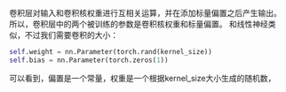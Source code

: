 卷积层对输入和卷积核权重进行互相关运算，并在添加标量偏置之后产生输出。 所以，卷积层中的两个被训练的参数是卷积核权重和标量偏置。
和线性神经类似，不过我们需要卷积的大小：
```python
self.weight = nn.Parameter(torch.rand(kernel_size))
self.bias = nn.Parameter(torch.zeros(1))
```
可以看到，偏置是一个常量，权重是一个根据kernel_size大小生成的随机数，